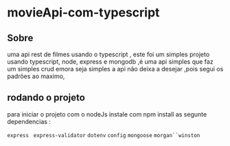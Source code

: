 # movieApi-com-typescript
## Sobre
uma api rest de filmes usando o typescript , este foi um simples projeto usando typescript, node, express e mongodb ,é uma api simples que faz um simples crud
emora seja simples a api não deixa a desejar ,pois segui os padrões ao maximo, 

## rodando o projeto
para iniciar o projeto com o nodeJs
instale com npm install as segunte dependencias :

`express ` `express-validator` `dotenv` `config` `mongoose` `morgan``winston`
